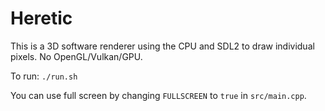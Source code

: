 # Heretic

This is a 3D software renderer using the CPU and SDL2 to draw individual pixels. No OpenGL/Vulkan/GPU.

To run: `./run.sh`

You can use full screen by changing `FULLSCREEN` to `true` in `src/main.cpp`.
